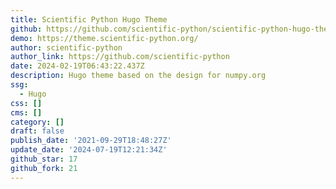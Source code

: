 ```yaml
---
title: Scientific Python Hugo Theme
github: https://github.com/scientific-python/scientific-python-hugo-theme
demo: https://theme.scientific-python.org/
author: scientific-python
author_link: https://github.com/scientific-python
date: 2024-02-19T06:43:22.437Z
description: Hugo theme based on the design for numpy.org
ssg:
  - Hugo
css: []
cms: []
category: []
draft: false
publish_date: '2021-09-29T18:48:27Z'
update_date: '2024-07-19T12:21:34Z'
github_star: 17
github_fork: 21
---
```

